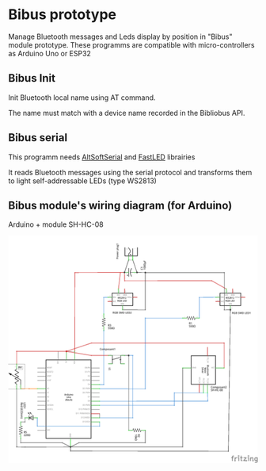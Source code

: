 # Bibus prototype

Manage Bluetooth messages and Leds display by position in "Bibus" module prototype.
These programms are compatible with micro-controllers as Arduino Uno or ESP32  

## Bibus Init

Init Bluetooth local name using AT command. 

The name must match with a device name recorded in the Bibliobus API.

## Bibus serial

This programm needs [AltSoftSerial](https://github.com/PaulStoffregen/AltSoftSerial/) and [FastLED](https://github.com/FastLED/FastLED) librairies

It reads Bluetooth messages using the serial protocol and transforms them to light self-addressable LEDs (type WS2813)

## Bibus module's wiring diagram (for Arduino)
Arduino + module SH-HC-08

![wiring diagram](bibus_proto_wiring_diagram.png)
